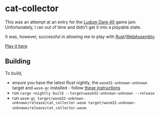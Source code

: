 # cat-collector

This was an attempt at an entry for the [Ludum Dare 40](https://ldjam.com/events/ludum-dare/40) game jam.  Unfortunately, I ran out of time and didn't get it into a playable state.

It was, however, successful in allowing me to play with [Rust](https://www.rust-lang.org/en-US/)/[WebAssembly](http://webassembly.org/).

[Play it here](https://matt-williams.github.io/cat-collector/docs)

## Building

To build,

*   ensure you have the latest Rust nightly, the `wasm32-unknown-unknown` target and `wasm-gc` installed - follow [these instructions](https://www.hellorust.com/setup/wasm-target/)
*   run `cargo +nightly build --target=wasm32-unknown-unknown --release`
*   run `wasm-gc target/wasm32-unknown-unknown/release/cat_collector.wasm target/wasm32-unknown-unknown/release/cat_collector.wasm`.
